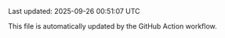 Last updated: 2025-09-26 00:51:07 UTC

This file is automatically updated by the GitHub Action workflow.
